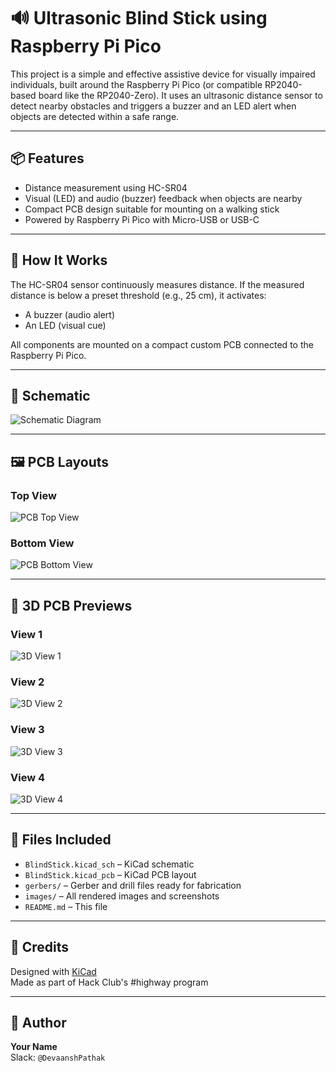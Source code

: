 # 🔊 Ultrasonic Blind Stick using Raspberry Pi Pico

This project is a simple and effective assistive device for visually impaired individuals, built around the Raspberry Pi Pico (or compatible RP2040-based board like the RP2040-Zero). It uses an ultrasonic distance sensor to detect nearby obstacles and triggers a buzzer and an LED alert when objects are detected within a safe range.

---

## 📦 Features

- Distance measurement using HC-SR04
- Visual (LED) and audio (buzzer) feedback when objects are nearby
- Compact PCB design suitable for mounting on a walking stick
- Powered by Raspberry Pi Pico with Micro-USB or USB-C

---

## 🧠 How It Works

The HC-SR04 sensor continuously measures distance. If the measured distance is below a preset threshold (e.g., 25 cm), it activates:

- A buzzer (audio alert)
- An LED (visual cue)

All components are mounted on a compact custom PCB connected to the Raspberry Pi Pico.

---

## 📐 Schematic

![Schematic Diagram](https://hc-cdn.hel1.your-objectstorage.com/s/v3/fe3a28b8bb1ab81fd0af61cd3ecb6ae6f97b7743_screenshot_2025-06-22_185549.png)

---

## 🖼️ PCB Layouts

### Top View  
![PCB Top View](https://hc-cdn.hel1.your-objectstorage.com/s/v3/333e6eff0c515566d48c0da66187a7ec991cf4da_screenshot_2025-06-22_092020.png)

### Bottom View  
![PCB Bottom View](https://hc-cdn.hel1.your-objectstorage.com/s/v3/3423ce96feaa011bdb54dd12b359a1650827f547_screenshot_2025-06-22_092032.png)

---

## 🧱 3D PCB Previews

### View 1 
![3D View 1](https://hc-cdn.hel1.your-objectstorage.com/s/v3/0e6492923c0b4334a5370172a727421a89078905_screenshot_2025-06-22_090013.png)

### View 2  
![3D View 2](https://hc-cdn.hel1.your-objectstorage.com/s/v3/1d9541faad887c45587d91a3a6d619d9a547ec12_screenshot_2025-06-22_090111.png)

### View 3
![3D View 3](https://hc-cdn.hel1.your-objectstorage.com/s/v3/0179fea54b76e8135a3db1295d8814479ea8a4ba_screenshot_2025-06-22_090831.png)

### View 4
![3D View 4](https://hc-cdn.hel1.your-objectstorage.com/s/v3/93e07264e6a03bfe4f453a20a77364da6eff2204_screenshot_2025-06-22_090851.png)


---

## 💾 Files Included

- `BlindStick.kicad_sch` – KiCad schematic
- `BlindStick.kicad_pcb` – KiCad PCB layout
- `gerbers/` – Gerber and drill files ready for fabrication
- `images/` – All rendered images and screenshots
- `README.md` – This file

---

## 🤝 Credits

Designed with [KiCad](https://kicad.org/)  
Made as part of Hack Club's #highway program  

---

## 🧵 Author

**Your Name**  
Slack: `@DevaanshPathak`